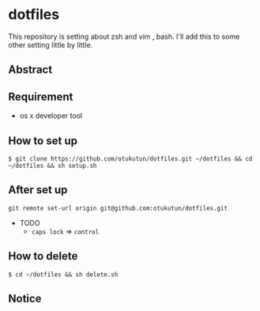 # dotfiles

This repository is setting about zsh and vim , bash.
I'll add this to some other setting little by little.

## Abstract

## Requirement
- os x developer tool

## How to set up

```
$ git clone https://github.com/otukutun/dotfiles.git ~/dotfiles && cd ~/dotfiles && sh setup.sh
```

## After set up

```
git remote set-url origin git@github.com:otukutun/dotfiles.git
```

- TODO
  - `caps lock` => `control`

## How to delete

```
$ cd ~/dotfiles && sh delete.sh
```


## Notice

